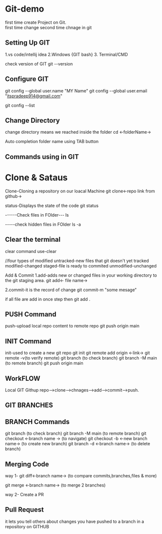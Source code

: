 # Git-demo
first time create Project on Git.
<br>
first time change 
second time chnage in git

Setting Up GIT
----------------
 1.vs code/intellij idea
2.Windows {GIT bash}
3. Terminal/CMD

check version of GIT
    git --version

Configure GIT
--------------------
git config --global user.name "MY Name"
git config --global user.email "itspradeep914@gmail.com"

git config --list


Change Directory
--------------------
change directory means we reached inside the folder
    cd <-folderName->

Auto completion folder name using TAB button

 Commands using in GIT
------------------------

Clone & Sataus
===============
Clone-Cloning a repository on our loacal Machine
    git clone<-repo link from github->

status-Displays the state of the code
    git status

------Check files in FOlder---
ls

-----check hidden files in FOlder
ls -a

Clear the terminal
-------------------
clear command use-clear

 //four types of modified
 untracked-new files that git doesn't yet tracked
modified-changed
staged-file is ready to commited
unmodified-unchanged

Add & Commit
1.add-adds new or changed files in your working directory to the git staging area.
    git add<- file name->

2.commit-it is the record of change
    git commit-m "some mesage"

if all file are add in once step then
    git add .

PUSH Command
-------------

push-upload local repo content to remote repo
    git push origin main

INIT Command
--------------
init-used to create a new git repo
    git init
    git remote add origin <-link->
    git remote -v(to verify remote)
    git branch (to check branch)
    git branch -M main (to remote branch)
    git push origin main

WorkFLOW
-----------
Local GIT
    Githup repo-->clone-->chnages-->add-->commit-->push.


GIT BRANCHES
----------------

BRANCH Commands
-----------------
git branch (to check branch)
git branch -M main (to remote branch)
git checkout <-branch name -> (to navigate)
git checkout -b <-new branch name-> (to create new branch)
git branch -d <-branch name-> (to delete branch)

Merging Code
---------------
way 1-
git diff<-branch name-> (to compare commits,branches,files & more)

git merge <-branch name-> (to merge 2 branches)

way 2-
Create a PR

Pull Request
------------
it lets you tell others about changes you have pushed to a branch in a repository on GITHUB



